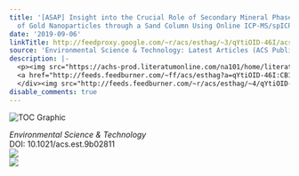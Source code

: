 ```yaml
---
title: '[ASAP] Insight into the Crucial Role of Secondary Mineral Phases in the Transfer
  of Gold Nanoparticles through a Sand Column Using Online ICP-MS/spICP-MS Monitoring'
date: '2019-09-06'
linkTitle: http://feedproxy.google.com/~r/acs/esthag/~3/qYtiOID-46I/acs.est.9b02811
source: 'Environmental Science & Technology: Latest Articles (ACS Publications)'
description: |-
  <p><img src="https://achs-prod.literatumonline.com/na101/home/literatum/publisher/achs/journals/content/esthag/0/esthag.ahead-of-print/acs.est.9b02811/20190906/images/medium/es9b02811_0006.gif" alt="TOC Graphic"/></p><div><cite>Environmental Science & Technology</cite></div><div>DOI: 10.1021/acs.est.9b02811</div><div class="feedflare">
  <a href="http://feeds.feedburner.com/~ff/acs/esthag?a=qYtiOID-46I:CB1bl2eS4M4:yIl2AUoC8zA"><img src="http://feeds.feedburner.com/~ff/acs/esthag?d=yIl2AUoC8zA" border="0"></img></a>
  </div><img src="http://feeds.feedburner.com/~r/acs/esthag/~4/qYtiOID-46I" ...
disable_comments: true
---
```

<p><img src="https://achs-prod.literatumonline.com/na101/home/literatum/publisher/achs/journals/content/esthag/0/esthag.ahead-of-print/acs.est.9b02811/20190906/images/medium/es9b02811_0006.gif" alt="TOC Graphic"/></p><div><cite>Environmental Science & Technology</cite></div><div>DOI: 10.1021/acs.est.9b02811</div><div class="feedflare">
<a href="http://feeds.feedburner.com/~ff/acs/esthag?a=qYtiOID-46I:CB1bl2eS4M4:yIl2AUoC8zA"><img src="http://feeds.feedburner.com/~ff/acs/esthag?d=yIl2AUoC8zA" border="0"></img></a>
</div><img src="http://feeds.feedburner.com/~r/acs/esthag/~4/qYtiOID-46I" ...